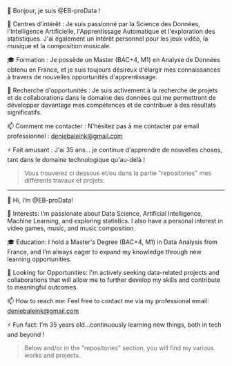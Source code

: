 👋 Bonjour, je suis @EB-proData !

👀 Centres d'intérêt : Je suis passionné par la Science des Données, l'Intelligence Artificielle, l'Apprentissage Automatique et l'exploration des statistiques. J'ai également un intérêt personnel pour les jeux vidéo, la musique et la composition musicale.

🎓 Formation : Je possède un Master (BAC+4, M1) en Analyse de Données obtenu en France, et je suis toujours désireux d'élargir mes connaissances à travers de nouvelles opportunités d'apprentissage.

💼 Recherche d'opportunités : Je suis activement à la recherche de projets et de collaborations dans le domaine des données qui me permettront de développer davantage mes compétences et de contribuer à des résultats significatifs.

📫 Comment me contacter : N'hésitez pas à me contacter par email professionnel : deniebaleink@gmail.com

⚡ Fait amusant : J'ai 35 ans... je continue d'apprendre de nouvelles choses, tant dans le domaine technologique qu'au-delà !

>  Vous trouverez ci dessous et/ou dans la partie "repositories" mes différents travaux et projets.
________________________________________________________________________________________________________________________________________________________________________________________________________________________________________________________________
👋 Hi, I’m @EB-proData!

👀 Interests: I’m passionate about Data Science, Artificial Intelligence, Machine Learning, and exploring statistics. I also have a personal interest in video games, music, and music composition.

🎓 Education: I hold a Master's Degree (BAC+4, M1) in Data Analysis from France, and I’m always eager to expand my knowledge through new learning opportunities.

💼 Looking for Opportunities: I'm actively seeking data-related projects and collaborations that will allow me to further develop my skills and contribute to meaningful outcomes.

📫 How to reach me: Feel free to contact me via my professional email: deniebaleink@gmail.com

⚡ Fun fact: I’m 35 years old...continuously learning new things, both in tech and beyond !

> Below and/or in the "repositories" section, you will find my various works and projects.
<!---
EB-proData/EB-proData is a ✨ special ✨ repository because its `README.md` (this file) appears on your GitHub profile.
You can click the Preview link to take a look at your changes.
--->
